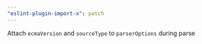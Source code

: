 ```yaml
---
"eslint-plugin-import-x": patch
---
```


Attach `ecmaVersion` and `sourceType` to `parserOptions` during parse
